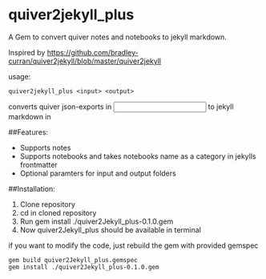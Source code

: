 # quiver2jekyll_plus
A Gem to convert quiver notes and notebooks to jekyll markdown. 

Inspired by https://github.com/bradley-curran/quiver2jekyll/blob/master/quiver2jekyll

usage: 

    quiver2jekyll_plus <input> <output>
    
converts quiver json-exports in <input> to jekyll markdown in <output>


##Features:
* Supports notes
* Supports notebooks and takes notebooks name as a category in jekylls frontmatter
* Optional paramters for input and output folders


##Installation:

1. Clone repository
2. cd in cloned repository
3. Run gem  install ./quiver2Jekyll_plus-0.1.0.gem  
4. Now quiver2Jekyll_plus should be available in terminal

if you want to modify the code, just rebuild the gem with provided gemspec
    
    gem build quiver2Jekyll_plus.gemspec
    gem install ./quiver2Jekyll_plus-0.1.0.gem



